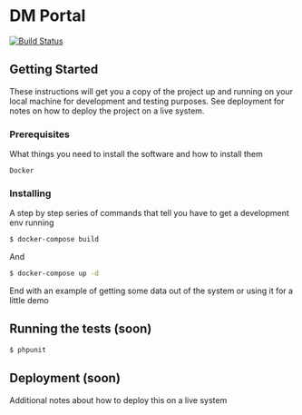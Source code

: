 # DM Portal

[![Build Status](https://travis-ci.org/Darkmira/dm-portal.svg?branch=develop)](https://travis-ci.org/Darkmira/dm-portal)

## Getting Started

These instructions will get you a copy of the project up and running on your local machine for development and testing purposes. See deployment for notes on how to deploy the project on a live system.

### Prerequisites

What things you need to install the software and how to install them

```
Docker
```

### Installing

A step by step series of commands that tell you have to get a development env running

```bash
$ docker-compose build
```

And

```bash
$ docker-compose up -d
```

End with an example of getting some data out of the system or using it for a little demo

## Running the tests (soon)

```bash
$ phpunit
```

## Deployment (soon)

Additional notes about how to deploy this on a live system
